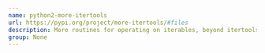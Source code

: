 ```yaml
---
name: python2-more-itertools
url: https://pypi.org/project/more-itertools/#files
description: More routines for operating on iterables, beyond itertools.
group: None
---
```

